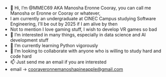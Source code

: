 - 👋 Hi, I’m @MMEC69 AKA Manosha Eronne Cooray, you can call me Manosha or Eronne or Cooray or whatever,
- I am currently an undergraduate at CINEC Campus studying Software Engineering, I'll be out by 2025 if I am alive by then
- Not to mention I love gaming stuff, I wish to develop VR games so bad
- 👀 I’m interested in many things, especially in data science and AI development stuff
- 🌱 I’m currently learning Python vigorously  
- 💞️ I’m looking to collaborate with anyone who is willing to study hard and code hard
- 📫 Just send me an email if you are interested
- email -> coorayeronnemanoshapineapple@gmail.com

<!---
MMEC69/MMEC69 is a ✨ special ✨ repository because its `README.md` (this file) appears on your GitHub profile.
You can click the Preview link to take a look at your changes.
--->
